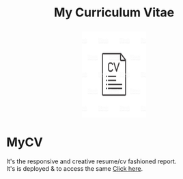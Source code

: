 # <p align="center">My Curriculum Vitae</p>
<p align="center">
  <img width="150" height="200" src="cv.jpg">
</p>

MyCV
====
It's the responsive and creative resume/cv fashioned report.</br>
It's is deployed & to access the same <a href="https://akshaychaudhari.github.io/my-resume-template-fresher/">Click here</a>.
